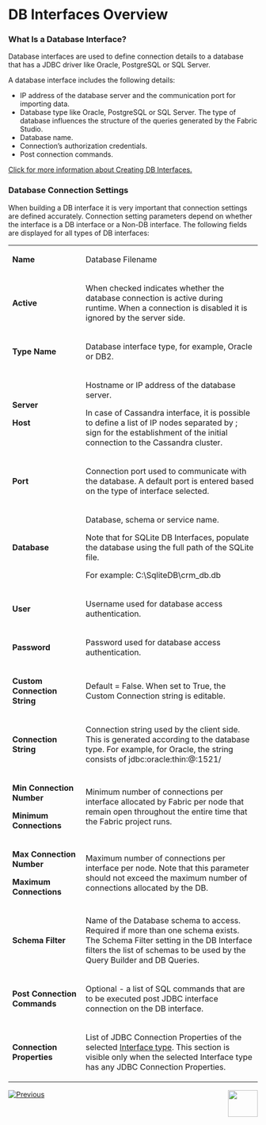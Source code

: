 # DB Interfaces Overview

### What Is a Database Interface?

Database interfaces are used to define connection details to a database that has a JDBC driver like Oracle, PostgreSQL or SQL Server.

A database interface includes the following details:
* IP address of the database server and the communication port for importing data.
* Database type like Oracle, PostgreSQL or SQL Server. The type of database influences the structure of the queries generated by the Fabric Studio.
* Database name.
* Connection’s authorization credentials.
* Post connection commands.

[Click for more information about Creating DB Interfaces.](/articles/05_DB_interfaces/04_creating_a_new_database_interface.md)


### Database Connection Settings

When building a DB interface it is very important that connection settings are defined accurately. Connection setting parameters depend on whether the interface is a DB interface or a Non-DB interface. 
The following fields are displayed for all types of DB interfaces: 

<table width="643">
<tbody>
<tr>
<td width="200pxl">
<p><strong>Name</strong></p>
</td>
<td width="700pxl">
<p>Database Filename</p>
</td>
</tr>
<tr>
<td width="210">
<p><strong>Active</strong></p>
</td>
<td width="433">
<p>When checked indicates whether the database connection is active during runtime. When a connection is disabled it is ignored by the server side.</p>
</td>
</tr>
<tr>
<td width="210">
<p><strong>Type Name</strong></p>
</td>
<td width="433">
<p>Database interface type, for example, Oracle or DB2.</p>
</td>
</tr>
<tr>
<td width="210">
<studio>
<p><strong>Server</strong></p>
</studio>
<web>
<p><strong>Host</strong></p>
</web>
</td>
<td width="433">
<p>Hostname or IP address of the database server.</p>
<p>In case of Cassandra interface, it is possible to define a list of IP nodes separated by ; sign for the establishment of the initial connection to the Cassandra cluster.</p>
</td>
</tr>
<tr>
<td width="210">
<p><strong>Port</strong></p>
</td>
<td width="433">
<p>Connection port used to communicate with the database. A default port is entered based on the type of interface selected.</p>
</td>
</tr>
<tr>
<td width="210">
<p><strong>Database</strong></p>
</td>
<td width="433">
<p>Database, schema or service name.</p>
<p>Note that for SQLite DB Interfaces, populate the database using the full path of the SQLite file.</p>
<p>For example: C:\SqliteDB\crm_db.db</p>
</td>
</tr>
<tr>
<td width="210">
<p><strong>User</strong></p>
</td>
<td width="433">
<p>Username used for database access authentication.</p>
</td>
</tr>
<tr>
<td width="210">
<p><strong>Password</strong></p>
</td>
<td width="433">
<p>Password used for database access authentication.</p>
</td>
</tr>
<tr>
<td width="210">
<studio>
<p><strong>Custom Connection String</strong></p>
</td>
<td width="433">
<p>Default = False. When set to True, the Custom Connection string is editable.</p>
</studio>
</td>
</tr>
<tr>
<td width="210">
<p><strong>Connection String</strong></p>
</td>
<td width="433">
<p>Connection string used by the client side. This is generated according to the database type. For example, for Oracle, the string consists of jdbc:oracle:thin:@:1521/</p>
</td>
</tr>
<tr>
<td width="210">
<studio>
<p><strong>Min Connection Number</strong></p>
</studio>
<web>
<p><strong>Minimum Connections</strong></p>
</web>
</td>
<td width="433">
<p>Minimum number of connections per interface allocated by Fabric per node that remain open throughout the entire time that the Fabric project runs.</p>
</td>
</tr>
<tr>
<td width="210">
<studio>
<p><strong>Max Connection Number</strong></p>
</studio>
<web>
<p><strong>Maximum Connections</strong></p>
</web>
</td>
<td width="433">
<p>Maximum number of connections per interface per node. Note that this parameter should not exceed the maximum number of connections allocated by the DB.</p>
</td>
</tr>
<studio>
<tr>
<td width="210">
<h4>Schema Filter</h4>
</td>
<td width="433">
<p>Name of the Database schema to access. Required if more than one schema exists. The Schema Filter setting in the DB Interface filters the list of schemas to be used by the Query Builder and DB Queries.</p>
</td>
</studio>
<tr>
<td width="210">
<h4>Post Connection Commands</h4>
</td>
<td width="433">
<p>Optional - a list of SQL commands that are to be executed post JDBC interface connection on the DB interface. </p>
</td>
</tr>
<tr>
<td width="210">
<h4>Connection Properties</h4>
</td>
<td width="433">
<p>List of JDBC Connection Properties of the selected <a href="10_database_types.md">Interface type</a>. This section is visible only when the selected Interface type has any JDBC Connection Properties.</p>
</td>
</tr>
</tbody>
</table>







[![Previous](/articles/images/Previous.png)](/articles/05_DB_interfaces/02_interfaces_source_analysis_guidelines.md)[<img align="right" width="60" height="54" src="/articles/images/Next.png">](/articles/05_DB_interfaces/04_creating_a_new_database_interface.md)
